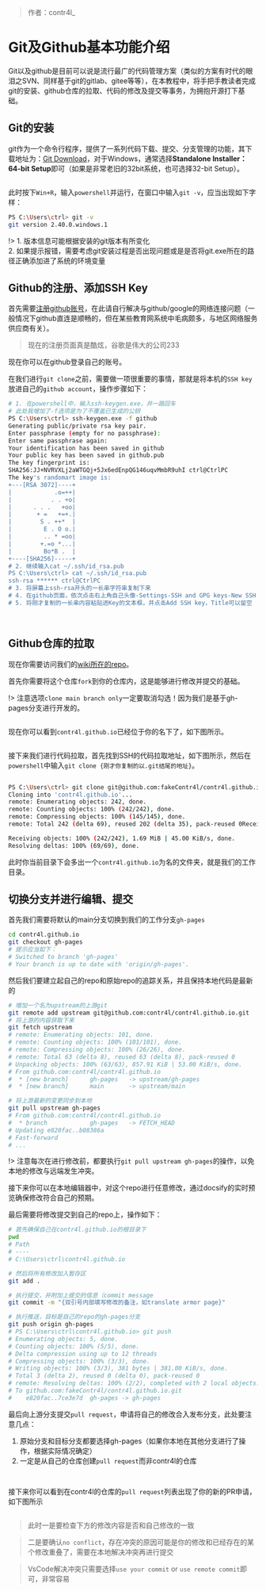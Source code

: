 > 作者：contr4l_

# Git及Github基本功能介绍  
Git以及github是目前可以说是流行最广的代码管理方案（类似的方案有时代的眼泪之SVN、同样基于git的gitlab、gitee等等），在本教程中，将手把手教读者完成git的安装、github仓库的拉取、代码的修改及提交等事务，为拥抱开源打下基础。

## Git的安装
git作为一个命令行程序，提供了一系列代码下载、提交、分支管理的功能，其下载地址为：[Git Download](https://git-scm.com/downloads)，对于Windows，通常选择**Standalone Installer：64-bit Setup**即可（如果是非常老旧的32bit系统，也可选择32-bit Setup）。

<figure><img src="../_images/assets/1.png" alt=""><figcaption></figcaption></figure>

此时按下`Win+R`，输入`powershell`并运行，在窗口中输入`git -v`，应当出现如下字样：

```bash
PS C:\Users\ctrl> git -v
git version 2.40.0.windows.1
```
!> 1. 版本信息可能根据安装的git版本有所变化  
2. 如果提示报错，需要考虑git安装过程是否出现问题或是是否将git.exe所在的路径正确添加进了系统的环境变量

## Github的注册、添加SSH Key  
首先需要[注册github账号](https://github.com/signup)，在此请自行解决与github/google的网络连接问题（一般情况下github直连是顺畅的，但在某些教育网系统中毛病颇多，与地区网络服务供应商有关）。  

> 现在的注册页面真是酷炫，谷歌是伟大的公司233

现在你可以在github登录自己的账号。

在我们进行`git clone`之前，需要做一项很重要的事情，那就是将本机的`SSH key`放进自己的`github account`，操作步骤如下：  

```bash
# 1. 在powershell中，输入ssh-keygen.exe，并一路回车
# 此处我增加了-f选项是为了不覆盖已生成的公钥
PS C:\Users\ctrl> ssh-keygen.exe -f github
Generating public/private rsa key pair.
Enter passphrase (empty for no passphrase):
Enter same passphrase again:
Your identification has been saved in github
Your public key has been saved in github.pub
The key fingerprint is:
SHA256:JJ+NVRVXLj2aWTGQj+5Jx6edEnpQG146uqvMmbR9uhI ctrl@CtrlPC
The key's randomart image is:
+---[RSA 3072]----+
|            .o=++|
|           . . +o|
|      . . .   +oo|
|       + =   +=+.|
|        S . ++*  |
|         E . O o.|
|         .. * =oo|
|        +.=o *...|
|         Bo*B .  |
+----[SHA256]-----+
# 2. 继续输入cat ~/.ssh/id_rsa.pub
PS C:\Users\ctrl> cat ~/.ssh/id_rsa.pub
ssh-rsa ****** ctrl@CtrlPC
# 3. 将屏幕上ssh-rsa开头的一长串字符串复制下来
# 4. 在github页面，依次点击右上角自己头像-Settings-SSH and GPG keys-New SSH key
# 5. 将刚才复制的一长串内容粘贴进Key的文本框，并点击Add SSH key，Title可以留空
```

<figure><img src="../_images/assets/2023032802.png" alt=""><figcaption></figcaption></figure>

<figure><img src="../_images/assets/2023032803.png" alt=""><figcaption></figcaption></figure>

## Github仓库的拉取  
现在你需要访问我们的[wiki所在的repo](https://github.com/contr4l/contr4l.github.io)。

首先你需要将这个仓库`fork`到你的仓库内，这是能够进行修改并提交的基础。  

!> 注意选项`clone main branch only`一定要取消勾选！因为我们是基于gh-pages分支进行开发的。  
<figure><img src="../_images/assets/2023032804.png" alt=""><figcaption></figcaption></figure>


现在你可以看到`contr4l.github.io`已经位于你的名下了，如下图所示。  
<figure><img src="../_images/assets/2023032805.png" alt=""><figcaption></figcaption></figure>

接下来我们进行代码拉取，首先找到SSH的代码拉取地址，如下图所示，然后在`powershell`中输入`git clone {刚才你复制的以.git结尾的地址}`。  
<figure><img src="../_images/assets/2023032806.png" alt=""><figcaption></figcaption></figure>


```bash
PS C:\Users\ctrl> git clone git@github.com:fakeContr4l/contr4l.github.io.git
Cloning into 'contr4l.github.io'...
remote: Enumerating objects: 242, done.
remote: Counting objects: 100% (242/242), done.
remote: Compressing objects: 100% (145/145), done.
remote: Total 242 (delta 69), reused 202 (delta 35), pack-reused 0Receiving objects:  67% (163/242), 1.63 MiB | 39.00 Ki

Receiving objects: 100% (242/242), 1.69 MiB | 45.00 KiB/s, done.
Resolving deltas: 100% (69/69), done.
```  
此时你当前目录下会多出一个`contr4l.github.io`为名的文件夹，就是我们的工作目录。

## 切换分支并进行编辑、提交
首先我们需要将默认的main分支切换到我们的工作分支`gh-pages`  
```bash
cd contr4l.github.io
git checkout gh-pages
# 提示应当如下：
# Switched to branch 'gh-pages'
# Your branch is up to date with 'origin/gh-pages'.
```
然后我们要建立起自己的repo和原始repo的追踪关系，并且保持本地代码是最新的
```bash
# 增加一个名为upstream的上游git
git remote add upstream git@github.com:contr4l/contr4l.github.io.git
# 将上游的内容获取下来
git fetch upstream
# remote: Enumerating objects: 101, done.
# remote: Counting objects: 100% (101/101), done.
# remote: Compressing objects: 100% (26/26), done.
# remote: Total 63 (delta 8), reused 63 (delta 8), pack-reused 0
# Unpacking objects: 100% (63/63), 857.91 KiB | 53.00 KiB/s, done.
# From github.com:contr4l/contr4l.github.io
#  * [new branch]      gh-pages   -> upstream/gh-pages
#  * [new branch]      main       -> upstream/main

# 将上游最新的变更同步到本地
git pull upstream gh-pages
# From github.com:contr4l/contr4l.github.io
#  * branch            gh-pages   -> FETCH_HEAD
# Updating e820fac..b08386a
# Fast-forward
# ...
```

!> 注意每次在进行修改前，都要执行`git pull upstream gh-pages`的操作，以免本地的修改与远端发生冲突。

接下来你可以在本地编辑器中，对这个repo进行任意修改，通过docsify的实时预览确保修改符合自己的预期。

最后需要将修改提交到自己的repo上，操作如下：
```bash
# 首先确保自己在contr4l.github.io的根目录下
pwd
# Path
# ----
# C:\Users\ctrl\contr4l.github.io

# 然后将所有修改加入暂存区
git add .

# 执行提交，并附加上提交的信息（commit message
git commit -m "{双引号内部填写修改的备注，如translate armor page}"

# 执行推送，目标是自己的repo的gh-pages分支
git push origin gh-pages
# PS C:\Users\ctrl\contr4l.github.io> git push  
# Enumerating objects: 5, done.  
# Counting objects: 100% (5/5), done.  
# Delta compression using up to 12 threads  
# Compressing objects: 100% (3/3), done.  
# Writing objects: 100% (3/3), 381 bytes | 381.00 KiB/s, done.  
# Total 3 (delta 2), reused 0 (delta 0), pack-reused 0  
# remote: Resolving deltas: 100% (2/2), completed with 2 local objects.  
# To github.com:fakeContr4l/contr4l.github.io.git  
#    e820fac..7ce3e7d  gh-pages -> gh-pages
```
最后向上游分支提交`pull request`，申请将自己的修改合入发布分支，此处要注意几点：
1. 原始分支和目标分支都要选择gh-pages（如果你本地在其他分支进行了操作，根据实际情况确定）
2. 一定是从自己的仓库创建`pull request`而非contr4l的仓库  

<figure><img src="../_images/assets/2023032807.png" alt=""><figcaption></figcaption></figure>  

<figure><img src="../_images/assets/2023032808.png" alt=""><figcaption></figcaption></figure>  

接下来你可以看到在contr4l的仓库的`pull request`列表出现了你的新的PR申请，如下图所示

<figure><img src="../_images/assets/2023032809.png" alt=""><figcaption></figcaption></figure>  

> 此时一是要检查下方的修改内容是否和自己修改的一致  

> 二是要确认`no conflict`，存在冲突的原因可能是你的修改和已经存在的某个修改重叠了，需要在本地解决冲突再进行提交  

> VsCode解决冲突只需要选择`use your commit` or `use remote commit`即可，非常容易